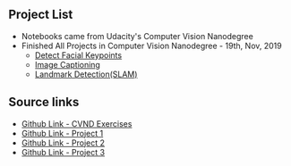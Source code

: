 ## Project List
- Notebooks came from Udacity's Computer Vision Nanodegree  
- Finished All Projects in Computer Vision Nanodegree - 19th, Nov, 2019  
    - [Detect Facial Keypoints](https://github.com/sijoonlee/deep_learning/tree/master/cvnd/P1_Facial_Keypoints)  
    - [Image Captioning](https://github.com/sijoonlee/deep_learning/tree/master/cvnd/P2_image_captioning)  
    - [Landmark Detection(SLAM)](https://github.com/sijoonlee/deep_learning/tree/master/cvnd/P3_Implement_SLAM)  
  
## Source links  
- [Github Link - CVND Exercises](https://github.com/udacity/CVND_Exercises)  
- [Github Link - Project 1](https://github.com/udacity/P1_Facial_Keypoints)  
- [Github Link - Project 2](https://github.com/udacity/CVND---Image-Captioning-Project)  
- [Github Link - Project 3](https://github.com/udacity/P3_Implement_SLAM)  
